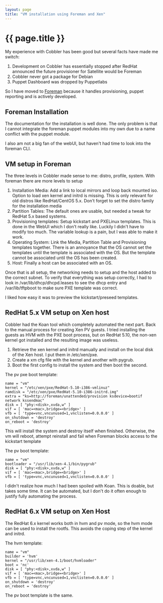 ```yaml
---
layout: page
title: "VM installation using Foreman and Xen"
---
```


# {{ page.title }}

My experience with Cobbler has been good but several facts have made
me switch:

1. Development on Cobbler has essentially stopped after RedHat
   announced the future provisioner for Satellite would be Foreman
1. Cobbler never got a package for Debian
1. Puppet Dashboard was dropped by Puppetlabs

So I have moved to [Foreman][1] because it handles provisioning,
puppet reporting and is actively developed.

## Foreman Installation

The documentation for the installation is well done. The only problem
is that I cannot integrate the foreman puppet modules into my own due
to a name conflict with the puppet module.

I also am not a big fan of the webUI, but haven't had time to look
into the foreman CLI.

## VM setup in Foreman

The three levels in Cobbler made sense to me: distro, profile,
system. With foreman there are more levels to setup

1. Installation Media: Add a link to local mirrors and loop back
   mounted iso. Option to load xen kernel and initrd is missing. This
   is only relevant for old distros like RedHat/CentOS 5.x. Don't
   forget to set the distro family for the installation media
1. Partition Tables: The default ones are usable, but needed a tweak
   for RedHat 5.x based systems.
1. Provisioning templates: Setup kickstart and PXELinux
   templates. This is done in the WebUI which I don't really
   like. Luckily I didn't have to modify too much. The variable lookup
   is a pain, but I was able to make it work.
1. Operating System: Link the Media, Partition Table and Provisioning
   templates together. There is an annoyance that the OS cannot set
   the templates until the template is associated with the OS. But the
   template cannot be associated until the OS has been created.
1. Host: Finally a host can be associated with an OS.

Once that is all setup, the networking needs to setup and the host
added to the correct subnet. To verify that everything was setup
correctly, I had to look in /var/lib/dhcp/dhcpd.leases to see the dhcp
entry and /var/lib/tftpboot to make sure PXE template was correct.

I liked how easy it was to preview the kickstart/preseed templates.

## RedHat 5.x VM setup on Xen host

Cobbler had the Koan tool which completely automated the next
part. Back to the manual process for creating Xen PV guests. I tried
installing the guests as HVM with the PXE boot process, but on RedHat
5.10, the non-xen kernel got installed and the resulting image was
useless.

1. Retrieve the xen kernel and initrd manually and install on the local
   disk of the Xen host. I put them in /etc/xen/pxe.
1. Create a xm cfg file with the kernel and another with pygrub.
1. Boot the first config to install the system and then boot the
   second.

The pv pxe boot template:

    name = "vm"
    kernel = "/etc/xen/pxe/RedHat-5.10-i386-vmlinuz"
    ramdisk = "/etc/xen/pxe/RedHat-5.10-i386-initrd.img"
    extra = "ks=http://foreman/unattended/provision ksdevice=bootif network kssendmac"
    disk = [ "phy:<disk>,xvda,w" ]
    vif = [ 'mac=<mac>,bridge=<bridge>' ]
    vfb = [ 'type=vnc,vncunused=1,vnclisten=0.0.0.0' ]
    on_shutdown = 'destroy'
    on_reboot = 'destroy'

This will install the system and destroy itself when
finished. Otherwise, the vm will reboot, attempt reinstall and fail
when Foreman blocks access to the kickstart template

The pv boot template:

    name = "vm"
    bootloader = "/usr/lib/xen-4.1/bin/pygrub"
    disk = [ "phy:<disk>,xvda,w" ]
    vif = [ 'mac=<mac>,bridge=<bridge>' ]
    vfb = [ 'type=vnc,vncunused=1,vnclisten=0.0.0.0' ]

I didn't realize how much I had been spoiled with Koan. This is
doable, but takes some time. It can be automated, but I don't do it
often enough to justify fully automating the process.

## RedHat 6.x VM setup on Xen Host

The RedHat 6.x kernel works both in hvm and pv mode, so the hvm mode
can be used to install the rootfs. This avoids the coping step of the
kernel and initrd.

The hvm template:

    name = "vm"
    builder = 'hvm'
    kernel = "/usr/lib/xen-4.1/boot/hvmloader"
    boot = 'nc'
    disk = [ "phy:<disk>,xvda,w" ]
    vif = [ 'mac=<mac>,bridge=<bridge>' ]
    vfb = [ 'type=vnc,vncunused=1,vnclisten=0.0.0.0' ]
    on_shutdown = 'destroy'
    on_reboot = 'destroy'

The pv boot template is the same.

[1]: http://theforeman.org/
